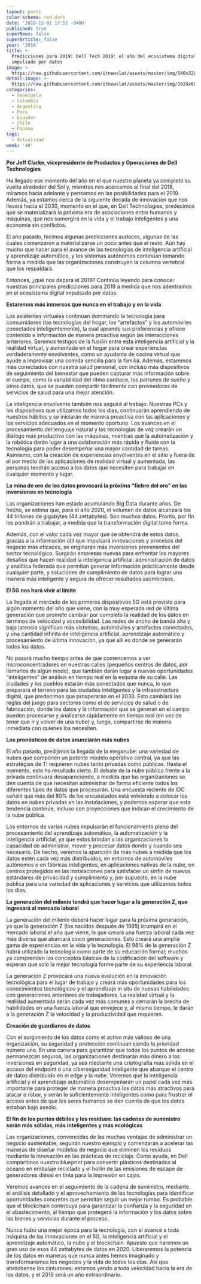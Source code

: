 ```yaml
---
layout: posts
color-schema: red-dark
date: '2018-12-01 17:52 -0400'
published: true
superNews: false
superArticle: false
year: '2018'
title: >-
  Predicciones para 2019: Dell Tech 2019: el año del ecosistema digital
  impulsado por datos
image: >-
  https://raw.githubusercontent.com/itnewslat/assets/master/img/540x320/Jeff-Clark-p.jpg
detail-image: >-
  https://raw.githubusercontent.com/itnewslat/assets/master/img/1024x680/Jeff-Clark-g.jpg
categories:
  - Venezuela
  - Colombia
  - Argentina
  - Perú
  - Ecuador
  - Chile
  - Panama
tags:
  - Actualidad
week: '48'
---
```


**Por Jeff Clarke, vicepresidente de Productos y Operaciones de Dell Technologies**

Ha llegado ese momento del año en el que nuestro planeta ya completó su vuelta alrededor del Sol y, mientras nos acercamos al final del 2018, miramos hacia adelante y pensamos en las posibilidades para el 2019. Además, ya estamos cerca de la siguiente década de innovación que nos llevará hacia el 2030, momento en el que, en Dell Technologies, predecimos que se materializará la próxima era de asociaciones entre humanos y máquinas, que nos sumergirá en la vida y el trabajo inteligentes y una economía sin conflictos. 

El año pasado, hicimos algunas predicciones audaces, algunas de las cuales comenzaron a materializarse un poco antes que el resto. Aún hay mucho que hacer para el avance de las tecnologías de inteligencia artificial y aprendizaje automático, y los sistemas autónomos continúan tomando forma a medida que las organizaciones construyen la columna vertebral que los respaldará.  

Entonces, ¿qué nos depara el 2019? Continúa leyendo para conocer nuestras principales predicciones para 2019 a medida que nos adentramos en el ecosistema digital impulsado por datos.

**Estaremos más inmersos que nunca en el trabajo y en la vida**

Los asistentes virtuales continúan dominando la tecnología para consumidores (las tecnologías del hogar, los “artefactos” y los automóviles conectados inteligentemente), la cual aprende sus preferencias y ofrece contenido e información de manera proactiva según las interacciones anteriores. Seremos testigos de la fusión entre esta inteligencia artificial y la realidad virtual, y aumentada en el hogar para crear experiencias verdaderamente envolventes, como un ayudante de cocina virtual que ayude a improvisar una comida sencilla para la familia.  Además, estaremos más conectados con nuestra salud personal, con incluso más dispositivos de seguimiento del bienestar que pueden capturar más información sobre el cuerpo, como la variabilidad del ritmo cardiaco, los patrones de sueño y otros datos, que se pueden compartir fácilmente con proveedores de servicios de salud para una mejor atención. 

La inteligencia envolvente también nos seguirá al trabajo.  Nuestras PCs y los dispositivos que utilizamos todos los días, continuarán aprendiendo de nuestros hábitos y se iniciarán de manera proactiva con las aplicaciones y los servicios adecuados en el momento oportuno.  Los avances en el procesamiento del lenguaje natural y las tecnologías de voz crearán un diálogo más productivo con las máquinas, mientras que la automatización y la robótica darán lugar a una colaboración más rápida y fluida con la tecnología para poder desempeñar una mayor cantidad de tareas.  Asimismo, con la creación de experiencias envolventes en el sitio y fuera de él por medio de las aplicaciones de realidad virtual y aumentada, las personas tendrán acceso a los datos que necesiten para trabajar en cualquier momento y lugar.  

**La mina de oro de los datos provocará la próxima “fiebre del oro” en las inversiones en tecnología**

Las organizaciones han estado acumulando Big Data durante años. De hecho, se estima que, para el año 2020, el volumen de datos alcanzará los 44 trillones de gigabytes (44 zettabytes).  Son muchos datos. Pronto, por fin los pondrán a trabajar, a medida que la transformación digital tome forma.   

Además, con el valor cada vez mayor que se obtendrá de estos datos, gracias a la información útil que impulsará innovaciones y procesos del negocio más eficaces, se originarán más inversiones provenientes del sector tecnológico.  Surgirán empresas nuevas para enfrentar los mayores desafíos que hacen realidad la inteligencia artificial: administración de datos y analítica federada que permitan generar información prácticamente desde cualquier parte, y soluciones de cumplimiento de datos para lograr una manera más inteligente y segura de ofrecer resultados asombrosos.  

**El 5G nos hará vivir al límite**

La llegada al mercado de los primeros dispositivos 5G está prevista para algún momento del año que viene, con la muy esperada red de última generación que promete cambiar por completo la realidad de los datos en términos de velocidad y accesibilidad.  Las redes de ancho de banda alta y baja latencia significan más sistemas, automóviles y artefactos conectados, y una cantidad infinita de inteligencia artificial, aprendizaje automático y procesamiento de última innovación, ya que allí es donde se generarán todos los datos.  

No pasará mucho tiempo antes de que comencemos a ver microconcentradores en nuestras calles (pequeños centros de datos, por llamarlos de algún modo), que también darán lugar a nuevas oportunidades “inteligentes” de análisis en tiempo real en la esquina de su calle.   Las ciudades y los pueblos estarán más conectados que nunca, lo que preparará el terreno para las ciudades inteligentes y la infraestructura digital, que predecimos que prosperarán en el 2030.  Esto cambiará las reglas del juego para sectores como el de servicios de salud o de fabricación, donde los datos y la información que se generan en el campo pueden procesarse y analizarse rápidamente en tiempo real (en vez de tener que ir y volver de una nube) y, luego, compartirse de manera inmediata con quienes los necesiten. 

**Los pronósticos de datos anunciarán más nubes**

El año pasado, predijimos la llegada de la meganube: una variedad de nubes que componen un potente modelo operativo central, ya que las estrategias de TI requieren nubes tanto privadas como públicas.  Hasta el momento, esto ha resultado cierto. El debate de la nube pública frente a la privada continuará desapareciendo, a medida que las organizaciones se den cuenta de que necesitan administrar de forma eficiente todos los diferentes tipos de datos que procesarán.  Una encuesta reciente de IDC señaló que más del 80% de los encuestados está volviendo a colocar los datos en nubes privadas en las instalaciones, y podemos esperar que esta tendencia continúe, incluso con proyecciones que indican el crecimiento de la nube pública. 

Los entornos de varias nubes impulsarán el funcionamiento pleno del procesamiento del aprendizaje automático, la automatización y la inteligencia artificial, ya que estos brindan a las organizaciones la capacidad de administrar, mover y procesar datos donde y cuando sea necesario.   De hecho, veremos la aparición de más nubes a medida que los datos estén cada vez más distribuidos, en entornos de automóviles autónomos o en fábricas inteligentes, en aplicaciones nativas de la nube, en centros protegidos en las instalaciones para satisfacer un sinfín de nuevos estándares de privacidad y cumplimiento y, por supuesto, en la nube pública para una variedad de aplicaciones y servicios que utilizamos todos los días. 

**La generación del milenio tendrá que hacer lugar a la generación Z, que ingresará al mercado laboral**

La generación del milenio deberá hacer lugar para la próxima generación, ya que la generación Z (los nacidos después de 1995) irrumpirá en el mercado laboral el año que viene, lo que creará una fuerza laboral cada vez más diversa que abarcará cinco generaciones.   Esto creará una amplia gama de experiencias en la vida y la tecnología.  El 98% de la generación Z habrá utilizado la tecnología como parte de su educación formal; muchos ya comprenden los conceptos básicos de la codificación del software y esperan que solo la mejor tecnología forme parte de su experiencia laboral.  

La generación Z provocará una nueva evolución en la innovación tecnológica para el lugar de trabajo y creará más oportunidades para los conocimientos tecnológicos y el aprendizaje in situ de nuevas habilidades con generaciones anteriores de trabajadores.  La realidad virtual y la realidad aumentada serán cada vez más comunes y cerrarán la brecha de habilidades en una fuerza laboral que envejece y, al mismo tiempo, le darán a la generación Z la velocidad y la productividad que requieren. 

**Creación de guardianes de datos**

Con el surgimiento de los datos como el activo más valioso de una organización, su seguridad y protección continúan siendo la prioridad número uno.   En una carrera para garantizar que todos los puntos de acceso permanezcan seguros, las organizaciones destinarán más dinero a las inversiones en seguridad, ya sea mediante una criptografía más sólida en el acceso del endpoint o una ciberseguridad inteligente que abarque el centro de datos distribuido en el edge y la nube.  Veremos que la inteligencia artificial y el aprendizaje automático desempeñarán un papel cada vez más importante para proteger de manera proactiva los datos más atractivos para atacar o robar, y serán lo suficientemente inteligentes como para frustrar el acceso antes de que los seres humanos se den cuenta de que los datos estaban bajo asedio.  

**El fin de los puntos débiles y los residuos: las cadenas de suministro serán más sólidas, más inteligentes y más ecológicas**

Las organizaciones, convencidas de las muchas ventajas de administrar un negocio sustentable, seguirán nuestro ejemplo y comenzarán a acelerar las maneras de diseñar modelos de negocio que eliminen los residuos mediante la innovación en las prácticas de reciclaje.  Como ayuda, en Dell compartimos nuestro blueprint para convertir plásticos destinados al océano en embalaje reciclado y el hollín de las emisiones de escape de generadores diésel en tinta para la impresión en cajas. 

Veremos avances en el seguimiento de la cadena de suministro, mediante el análisis detallado y el aprovechamiento de las tecnologías para identificar oportunidades concretas que permitan seguir un mejor rumbo.  Es probable que el blockchain contribuya para garantizar la confianza y la seguridad en el abastecimiento, al tiempo que protegerá la información y los datos sobre los bienes y servicios durante el proceso. 

Nunca hubo una mejor época para la tecnología, con el avance a toda máquina de las innovaciones en el 5G, la inteligencia artificial y el aprendizaje automático, la nube y el blockchain. Apuesto que haremos un gran uso de esos 44 zettabytes de datos en 2020.   Liberaremos la potencia de los datos en maneras que nunca antes hemos imaginado y transformaremos los negocios y la vida de todos los días.  Así que abróchense los cinturones: estamos yendo a toda velocidad hacia la era de los datos, y el 2019 será un año extraordinario. 